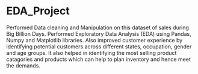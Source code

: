 # EDA_Project
Performed Data cleaning and Manipulation on this dataset of sales during Big Billion Days.
Performed Exploratory Data Analysis (EDA) using Pandas, Numpy and Matplotlib libraries. 
Also improved customer experience by identifying potential customers across different states, occupation, gender and age groups.
It also helped in identifying the most selling product catagories and products which can help to plan inventory and hence meet the demands.
